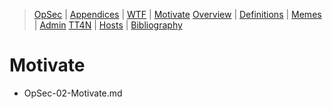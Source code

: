 [  this is a comment. ]::

<link href="styles.css" rel="stylesheet"></link>

> [OpSec](../OpSec.md) | [Appendices](./OpSec-00-Appendices.md) | [WTF](./OpSec-01-WTF.md) | [Motivate](./OpSec-02-Motivate.md) 
> [Overview](./OpSec-03-Overview.md) | [Definitions](./OpSec-04-Definitions.md) | [Memes](./OpSec-05-Memes.md) | [Admin](./OpSec-06-Admin.md) 
> [TT4N](./OpSec-07-TT4N.md) | [Hosts](./OpSec-08-Hosts.md) | [Bibliography](./OpSec-99-Bibliography.md) 

# Motivate

- OpSec-02-Motivate.md
